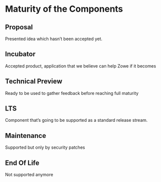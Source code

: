 # Maturity of the Components

## Proposal

Presented idea which hasn’t been accepted yet.

## Incubator

Accepted product, application that we believe can help Zowe if it becomes

## Technical Preview

Ready to be used to gather feedback before reaching full maturity

## LTS

Component that’s going to be supported as a standard release stream.

## Maintenance

Supported but only by security patches

## End Of Life

Not supported anymore

